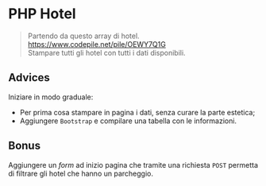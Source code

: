 # PHP Hotel
>Partendo da questo array di hotel. https://www.codepile.net/pile/OEWY7Q1G  
Stampare tutti gli hotel con tutti i dati disponibili.
## Advices
Iniziare in modo graduale:
- Per prima cosa stampare in pagina i dati, senza curare la parte estetica;
- Aggiungere `Bootstrap` e compilare una tabella con le informazioni.
## Bonus
Aggiungere un *form* ad inizio pagina che tramite una richiesta `POST` permetta di filtrare gli hotel che hanno un parcheggio.
